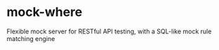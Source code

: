 # mock-where
Flexible mock server for RESTful API testing, with a SQL-like mock rule matching engine

